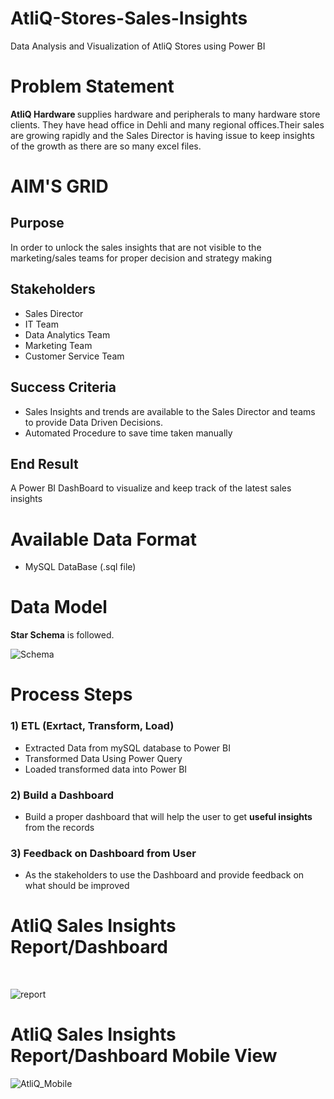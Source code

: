 # AtliQ-Stores-Sales-Insights

Data Analysis and Visualization of AtliQ Stores using Power BI

# Problem Statement

<b> AtliQ Hardware </b> supplies hardware and peripherals to many hardware store clients. They have head office in Dehli and many regional offices.Their sales are growing rapidly and the Sales Director is having issue to keep insights of the growth as there are so many excel files.

# AIM'S GRID

## Purpose
In order to unlock the sales insights that are not visible to the marketing/sales teams for proper decision and strategy making

## Stakeholders
* Sales Director
* IT Team
* Data Analytics Team
* Marketing Team
* Customer Service Team

## Success Criteria 
* Sales Insights and trends are available to the Sales Director and teams to provide Data Driven Decisions.
* Automated Procedure to save time taken manually

## End Result
A Power BI DashBoard to visualize and keep track of the latest sales insights 

# Available Data Format
* MySQL DataBase (.sql file)

# Data Model

<b>Star Schema</b> is followed.

![Schema](https://user-images.githubusercontent.com/45168689/112821427-21225f80-90a0-11eb-8c39-a05d0ed08e7b.png)

# Process Steps

### 1) ETL (Exrtact, Transform, Load)
* Extracted Data from mySQL database to Power BI
* Transformed Data Using Power Query
* Loaded transformed data into Power BI

### 2) Build a Dashboard
* Build a proper dashboard that will help the user to get <b> useful insights </b> from the records

### 3) Feedback on Dashboard from User
* As the stakeholders to use the Dashboard and provide feedback on what should be improved

# AtliQ Sales Insights Report/Dashboard

<br>

![report](https://user-images.githubusercontent.com/45168689/112820830-75790f80-909f-11eb-87f8-322dd0af9a5e.png)


# AtliQ Sales Insights Report/Dashboard Mobile View

![AtliQ_Mobile](https://user-images.githubusercontent.com/45168689/112820548-2206c180-909f-11eb-95a7-e33573a30d8b.jpg)
